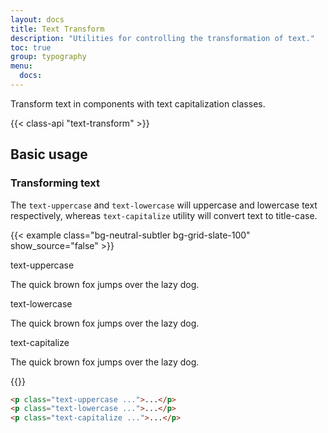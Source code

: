 ```yaml
---
layout: docs
title: Text Transform
description: "Utilities for controlling the transformation of text."
toc: true
group: typography
menu:
  docs:    
---
```


Transform text in components with text capitalization classes.

{{< class-api "text-transform" >}}

## Basic usage

### Transforming text

The `text-uppercase` and `text-lowercase` will uppercase and lowercase text respectively, whereas `text-capitalize` utility will convert text to title-case. 


{{< example class="bg-neutral-subtler bg-grid-slate-100" show_source="false" >}}
<div class="d-flex flex-column gap-4">
  <div>
    <span class="text-muted fs-sm fw-semibold text-body-tertiary mb-3">text-uppercase</span>
    <p class="text-uppercase fs-5 fw-semibold">The quick brown fox jumps over the lazy dog.</p>
  </div>
  <div>
    <span class="text-muted fs-sm fw-semibold text-body-tertiary mb-3">text-lowercase</span>
    <p class="text-lowercase fs-5 fw-semibold">The quick brown fox jumps over the lazy dog.</p>
  </div>
  <div>
    <span class="text-muted fs-sm fw-semibold text-body-tertiary mb-3">text-capitalize</span>
    <p class="text-capitalize fs-5 fw-semibold">The quick brown fox jumps over the lazy dog.</p>
  </div>
</div>
{{</ example >}}

```html
<p class="text-uppercase ...">...</p>
<p class="text-lowercase ...">...</p>
<p class="text-capitalize ...">...</p>
```